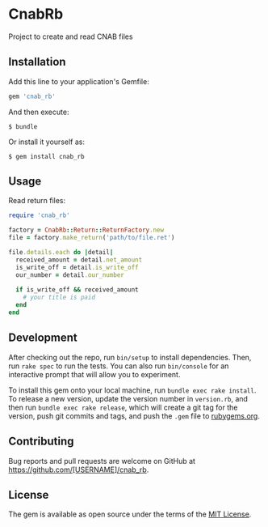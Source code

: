 # CnabRb

Project to create and read CNAB files

## Installation

Add this line to your application's Gemfile:

```ruby
gem 'cnab_rb'
```

And then execute:

    $ bundle

Or install it yourself as:

    $ gem install cnab_rb

## Usage

Read return files:

```ruby
require 'cnab_rb'

factory = CnabRb::Return::ReturnFactory.new
file = factory.make_return('path/to/file.ret')

file.details.each do |detail|
  received_amount = detail.net_amount
  is_write_off = detail.is_write_off
  our_number = detail.our_number
  
  if is_write_off && received_amount
    # your title is paid
  end
end
```

## Development

After checking out the repo, run `bin/setup` to install dependencies. Then, run `rake spec` to run the tests. You can also run `bin/console` for an interactive prompt that will allow you to experiment.

To install this gem onto your local machine, run `bundle exec rake install`. To release a new version, update the version number in `version.rb`, and then run `bundle exec rake release`, which will create a git tag for the version, push git commits and tags, and push the `.gem` file to [rubygems.org](https://rubygems.org).

## Contributing

Bug reports and pull requests are welcome on GitHub at https://github.com/[USERNAME]/cnab_rb.

## License

The gem is available as open source under the terms of the [MIT License](https://opensource.org/licenses/MIT).

